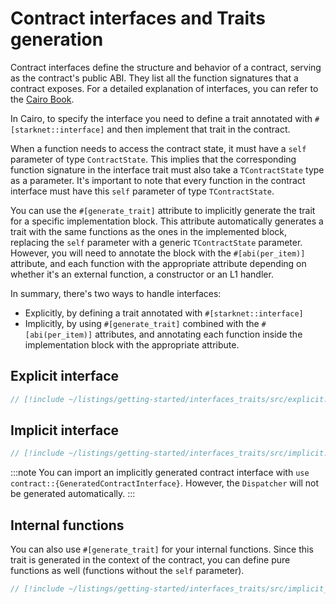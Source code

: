 # Contract interfaces and Traits generation

Contract interfaces define the structure and behavior of a contract, serving as the contract's public ABI. They list all the function signatures that a contract exposes. For a detailed explanation of interfaces, you can refer to the [Cairo Book](https://book.cairo-lang.org/ch13-02-anatomy-of-a-simple-contract.html#the-interface-the-contracts-blueprint).

In Cairo, to specify the interface you need to define a trait annotated with `#[starknet::interface]` and then implement that trait in the contract.

When a function needs to access the contract state, it must have a `self` parameter of type `ContractState`. This implies that the corresponding function signature in the interface trait must also take a `TContractState` type as a parameter. It's important to note that every function in the contract interface must have this `self` parameter of type `TContractState`.

You can use the `#[generate_trait]` attribute to implicitly generate the trait for a specific implementation block. This attribute automatically generates a trait with the same functions as the ones in the implemented block, replacing the `self` parameter with a generic `TContractState` parameter. However, you will need to annotate the block with the `#[abi(per_item)]` attribute, and each function with the appropriate attribute depending on whether it's an external function, a constructor or an L1 handler.

In summary, there's two ways to handle interfaces:

- Explicitly, by defining a trait annotated with `#[starknet::interface]`
- Implicitly, by using `#[generate_trait]` combined with the `#[abi(per_item)]` attributes, and annotating each function inside the implementation block with the appropriate attribute.

## Explicit interface

```rust
// [!include ~/listings/getting-started/interfaces_traits/src/explicit.cairo:contract]
```

## Implicit interface

```rust
// [!include ~/listings/getting-started/interfaces_traits/src/implicit.cairo:contract]
```

:::note
You can import an implicitly generated contract interface with `use contract::{GeneratedContractInterface}`. However, the `Dispatcher` will not be generated automatically.
:::

## Internal functions

You can also use `#[generate_trait]` for your internal functions.
Since this trait is generated in the context of the contract, you can define pure functions as well (functions without the `self` parameter).

```rust
// [!include ~/listings/getting-started/interfaces_traits/src/implicit_internal.cairo:contract]
```
